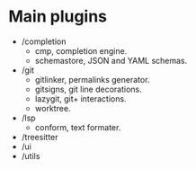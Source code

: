 # Main plugins

- /completion
  - cmp, completion engine.
  - schemastore, JSON and YAML schemas.
- /git
  - gitlinker, permalinks generator.
  - gitsigns, git line decorations.
  - lazygit, git+ interactions.
  - worktree.
- /lsp
  - conform, text formater.
- /treesitter
- /ui
- /utils
